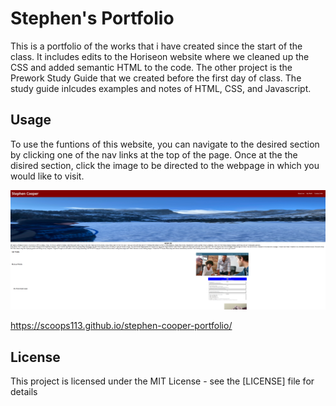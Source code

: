 # Stephen's Portfolio

This is a portfolio of the works that i have created since the start of the class. It includes edits to the Horiseon website where we cleaned up the CSS and added semantic HTML to the code. The other project is the Prework Study Guide that we created before the first day of class. The study guide inlcudes examples and notes of HTML, CSS, and Javascript.

## Usage

To use the funtions of this website, you can navigate to the desired section by clicking one of the nav links at the top of the page. Once at the the disired section, click the image to be directed to the webpage in which you would like to visit. 

![Alt Text](./assets/images/Screenshot-portfolio.png)

https://scoops113.github.io/stephen-cooper-portfolio/


## License

This project is licensed under the MIT License - see the [LICENSE] file for details
